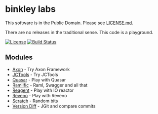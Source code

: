 # binkley labs

This software is in the Public Domain.  Please see [LICENSE.md](LICENSE.md).

There are no releases in the traditional sense.  This code is a playground.

[![License](https://img.shields.io/badge/license-PD-blue.svg?style=flat)](http://unlicense.org) [![Build Status](https://img.shields.io/travis/binkley/labs.svg?style=flat)](https://travis-ci.org/binkley/binkley)

## Modules

* [Axon](axon/README.md) - Try Axon Framework
* [JCTools](jctools/README.md) - Try JCTools
* [Quasar](quasar/README.md) - Play with Quasar
* [Ramlific](ramlific/README.md) - Raml, Swagger and all that
* [Reagent](reaget/README.md) - Play with IO reactor
* [Reveno](reveno/README.md) - Play with Reveno
* [Scratch](scratch/README.md) - Random bits
* [Version Diff](version-diff/README.md) - JGit and compare commits
